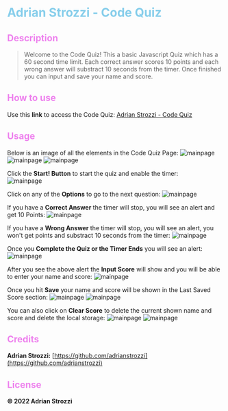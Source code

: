 # <span style="color:skyblue">**Adrian Strozzi - Code Quiz**</span>

## <span style="color:violet">Description</span>

> Welcome to the Code Quiz! This a basic Javascript Quiz which has a 60 second time limit. Each correct answer scores 10 points and each wrong answer will substract 10 seconds from the timer. Once finished you can input and save your name and score.

## <span style="color:violet">How to use</span>

Use this **link** to access the Code Quiz: [Adrian Strozzi - Code Quiz](https://adrianstrozzi.github.io/Tec04CodeQuiz/)

## <span style="color:violet">Usage</span>

Below is an image of all the elements in the Code Quiz Page:
![mainpage](./assets/images/readme-images/page1.png)
![mainpage](./assets/images/readme-images/inputScoreName.png)
![mainpage](./assets/images/readme-images/lastSavedScore.png)

Click the **Start! Button** to start the quiz and enable the timer:  
![mainpage](./assets/images/readme-images/startBtn.png)

Click on any of the **Options** to go to the next question:
![mainpage](./assets/images/readme-images/options.png)

If you have a **Correct Answer** the timer will stop, you will see an alert and get 10 Points:
![mainpage](./assets/images/readme-images/correctAnswer.png)

If you have a **Wrong Answer** the timer will stop, you will see an alert, you won't get points and substract 10 seconds from the timer:
![mainpage](./assets/images/readme-images/wrongAnswer.png)

Once you **Complete the Quiz or the Timer Ends** you will see an alert:
![mainpage](./assets/images/readme-images/quizOver.png)

After you see the above alert the **Input Score** will show and you will be able to enter your name and score:
![mainpage](./assets/images/readme-images/inputScoreName.png)

Once you hit **Save** your name and score will be shown in the Last Saved Score section:
![mainpage](./assets/images/readme-images/saveBtn.png)
![mainpage](./assets/images/readme-images/lastSavedScore.png)

You can also click on **Clear Score** to delete the current shown name and score and delete the local storage:
![mainpage](./assets/images/readme-images/clearScoreBtn.png)
![mainpage](./assets/images/readme-images/clearedScore.png)

## <span style="color:violet">Credits</span>

**Adrian Strozzi:** [https://github.com/adrianstrozzi](https://github.com/adrianstrozzi)

## <span style="color:violet">License</span>

**© 2022 Adrian Strozzi**
